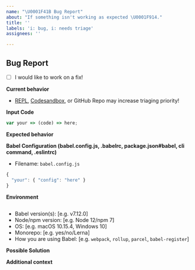 ```yaml
---
name: "\U0001F41B Bug Report"
about: "If something isn't working as expected \U0001F914."
title: ''
labels: 'i: bug, i: needs triage'
assignees: ''

---
```


## Bug Report

<!-- If you would like to implement a PR, we are more than happy to help you go through the process!-->
- [ ] I would like to work on a fix!

<!--
@babel/eslint-parser:
  If you are having issues with JSX you might want to check out eslint-plugin-react. If there's an issue with new experimental syntax you might need to check if it's supported by @babel/eslint-plugin.
-->

**Current behavior**
<!-- A clear and concise description of the behavior. -->

- [REPL](https://babel.dev/repl), [Codesandbox](https://codesandbox.io/s/babel-repl-custom-plugin-7s08o?file=/src/index.js), or GitHub Repo may increase triaging priority!

**Input Code**

```js
var your => (code) => here;
```

**Expected behavior**
<!-- A clear and concise description of what you expected to happen (or code). -->

**Babel Configuration (babel.config.js, .babelrc, package.json#babel, cli command, .eslintrc)**
- Filename: `babel.config.js`

```js
{
  "your": { "config": "here" }
}
```

**Environment**
<!--- Tip: Instead of filling out the questions below, you can run `npx envinfo --preset babel` and paste the result below ``` -->
```

```
- Babel version(s): [e.g. v7.12.0]
- Node/npm version: [e.g. Node 12/npm 7]
- OS: [e.g. macOS 10.15.4, Windows 10]
- Monorepo: [e.g. yes/no/Lerna]
- How you are using Babel: [e.g. `webpack`, `rollup`, `parcel`, `babel-register`]

**Possible Solution**
<!--- If you have suggestions on a fix for the bug -->

**Additional context**
<!-- Add any other context about the problem here. Or a screenshot if applicable -->
